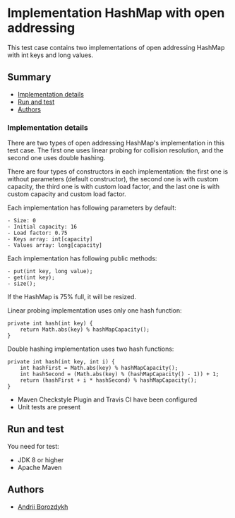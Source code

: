 # Implementation HashMap with open addressing

This test case contains two implementations of open addressing HashMap with int keys and long values.   

## Summary

  - [Implementation details](#implementation-details)
  - [Run and test](#run-and-test)
  - [Authors](#authors)

### Implementation details
    
There are two types of open addressing HashMap's implementation in this test case. The first one uses linear probing for collision resolution, and the second one uses double hashing.

There are four types of constructors in each implementation: the first one is without parameters (default constructor), the second one is with custom capacity, the third one is with custom load factor, and the last one is with custom capacity and custom load factor.

Each implementation has following parameters by default:

    - Size: 0
    - Initial capacity: 16
    - Load factor: 0.75 
    - Keys array: int[capacity]
    - Values array: long[capacity]

Each implementation has following public methods:

    - put(int key, long value);
    - get(int key);
    - size();

If the HashMap is 75% full, it will be resized.

Linear probing implementation uses only one hash function:

    private int hash(int key) {
        return Math.abs(key) % hashMapCapacity();
    }
    
Double hashing implementation uses two hash functions:

    private int hash(int key, int i) {
        int hashFirst = Math.abs(key) % hashMapCapacity();
        int hashSecond = (Math.abs(key) % (hashMapCapacity() - 1)) + 1;
        return (hashFirst + i * hashSecond) % hashMapCapacity();
    }

  - Maven Checkstyle Plugin and Travis CI have been configured
  - Unit tests are present

## Run and test

You need for test:

  - JDK 8 or higher
  - Apache Maven

## Authors

  - [Andrii Borozdykh](https://github.com/aborozdykh/)
